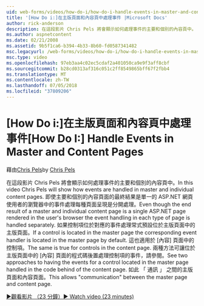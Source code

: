```yaml
---
uid: web-forms/videos/how-do-i/how-do-i-handle-events-in-master-and-content-pages
title: '[How Do i:]在主版頁面和內容頁中處理事件 |Microsoft Docs'
author: rick-anderson
description: 在這段影片 Chris Pels 將會顯示如何處理事件的主要和個別的內容頁中。 即使主要和個別 conte 的最終結果...
ms.author: aspnetcontent
ms.date: 02/21/2008
ms.assetid: 9b5f1ca6-b394-4b33-8b60-fd0587341482
msc.legacyurl: /web-forms/videos/how-do-i/how-do-i-handle-events-in-master-and-content-pages
msc.type: video
ms.openlocfilehash: 97eb3aa4c02ec5cdaf2a401050ca9e9f3aff8cbf
ms.sourcegitcommit: b28cd0313af316c051c2ff8549865bff67f2fbb4
ms.translationtype: MT
ms.contentlocale: zh-TW
ms.lasthandoff: 07/05/2018
ms.locfileid: "37809206"
---
```

<a name="how-do-i-handle-events-in-master-and-content-pages"></a><span data-ttu-id="23d7b-104">[How Do i:]在主版頁面和內容頁中處理事件</span><span class="sxs-lookup"><span data-stu-id="23d7b-104">[How Do I:] Handle Events in Master and Content Pages</span></span>
====================
<span data-ttu-id="23d7b-105">藉由[Chris Pels](https://twitter.com/chrispels)</span><span class="sxs-lookup"><span data-stu-id="23d7b-105">by [Chris Pels](https://twitter.com/chrispels)</span></span>

<span data-ttu-id="23d7b-106">在這段影片 Chris Pels 將會顯示如何處理事件的主要和個別的內容頁中。</span><span class="sxs-lookup"><span data-stu-id="23d7b-106">In this video Chris Pels will show how events are handled in master and individual content pages.</span></span> <span data-ttu-id="23d7b-107">即使主要和個別的內容頁面的最終結果是單一的 ASP.NET 網頁使用者的瀏覽器中的事件處理每種頁面呈現是分開處理。</span><span class="sxs-lookup"><span data-stu-id="23d7b-107">Even though the end result of a master and individual content page is a single ASP.NET page rendered in the user's browser the event handling in each type of page is handled separately.</span></span> <span data-ttu-id="23d7b-108">如果控制項位於對應的事件處理常式預設位於主版頁面中的主版頁面。</span><span class="sxs-lookup"><span data-stu-id="23d7b-108">If a control is located in the master page the corresponding event handler is located in the master page by default.</span></span> <span data-ttu-id="23d7b-109">這也適用於 [內容] 頁面中的控制項。</span><span class="sxs-lookup"><span data-stu-id="23d7b-109">The same is true for controls in the content page.</span></span> <span data-ttu-id="23d7b-110">兩種方法可讓位於主版頁面中的 [內容] 頁面的程式碼後置處理控制項的事件，請參閱。</span><span class="sxs-lookup"><span data-stu-id="23d7b-110">See two approaches to having the events for a control located in the master page handled in the code behind of the content page.</span></span> <span data-ttu-id="23d7b-111">如此 「 通訊 」 之間的主版頁面和內容頁面。</span><span class="sxs-lookup"><span data-stu-id="23d7b-111">This allows "communication" between the master page and content page.</span></span>

[<span data-ttu-id="23d7b-112">&#9654;觀看影片 （23 分鐘）</span><span class="sxs-lookup"><span data-stu-id="23d7b-112">&#9654; Watch video (23 minutes)</span></span>](https://channel9.msdn.com/Blogs/ASP-NET-Site-Videos/how-do-i-handle-events-in-master-and-content-pages)
